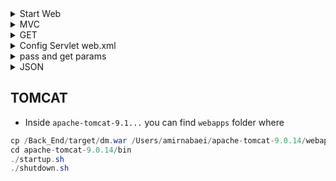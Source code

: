 

<details>
 <summary> Start Web </summary>
	
### Hello World Web 
* JAR [resource](https://jar-download.com/artifacts/com.google.code.gson/gson)
* Follow this [link](https://www.javahelps.com/2015/04/java-web-application-hello-world.html) 
* If error happen to not knowing libraryies you need to import them. In Ecpipse click right on the project then select `properties` -> `Targeted Runtimes` -> `Add Apache version` -> `Select path /Users/amirnabaei/apache-tomcat-9.0.14`
*  `Eclipse` -> `New` -> `Dynamic Web project` -> `ProjectName` -> Check web.xml deployment
#### Set Mysql

* download mysql jar from [here](https://dev.mysql.com/downloads/connector/j/5.1.html)
* copy and paste `mysql-connection-java-bin.jar` file into `lib` folder
* Right click on your `project` and `java Build Path` -> `module path` -> `Add Library` Select JRE System Library click Next Then select JRE from options as per your requirement. Click Finish

* `Web content` is the folder to hold all html/css/js/xml files. META-INF is mehtodology application that Eclipse generate and `WEB-INF` has web information that inside that `lib` contains all `JAR` files to integrate with this app.
* It is safe to create `html` and `css` folders in `webContent` folder 

#### WAR info and setup info
* WAR (Web Archive) is a package that Tomcat understand. Eclipse automatically create WAR and deploy its instance to server. Only Dev environemtn access to eclpise otherwise. 
* Export project as `war` file from Eclipse or run `mvn package` then put this `war` file inside `tomcat-9.2./webapps` in Tomcat, now when server starts this tomcat automatically runs.
* To run tomcat go to `tomcat->bin-> startup.bat`
* from window -> console server -> click on the link to `select tomcat version` -> `select its path` 
* At src -> crate package -> create class // should not produce error otherwise the importing JRE has not complteted
* To run click right project -> `Run as` -> `Run on Server` -> then you see it in configured now it should run

* Alternatively you can use `Maven` or `Gradle` to set up project. 
</details>

<details>
 <summary> MVC  </summary>
 
 * Views- can be JSP or HTML files
 * Controllers- servlet classes get requests and prepare response
 * Model- classes that talk to database
</details>

<details>
     <summary> GET  </summary>
 
 * Http is communication protocol between client and server and has different types 
 ```
 Get gets info from server
 Post processes/post info on server
 Put upload/update a resource 
 HEAD same as get but checks only headers
 OPTIONS helps to know what are possible options to run on target server
 ```
 * In `src` -> create a package `anyname` -> create a java class as
 ```java
 package servicetest;
public class GetTest {

}
 ```
 * `cnt`+ `space` `extends HttpServlet`. Why? It starts with `servlet` interface, downthere we have an abstract class with `GenericServlet`. This interface has all the class to implement our application. `GenericServlet` helps to design protocol(protocl-independent-application class). Also it helps to design `HTTPServlet` by htto-based-application class. 
 * [`Abstract class`](https://www.tutorialspoint.com/java/java_abstraction.htm) it cannot be instantiated, to use an abstract class we need to inherit it from another class. 
 * Now write `doget` and `ctr+space` to produce first get. So everytime it is going to written back into page as
 ```java
 // This is depricated 
 @Override
	protected void doGet(HttpServletRequest req, HttpServletResponse resp) throws ServletException, IOException {
		String htmlResponse = "<html><h3> hi </h3></html>";
		PrintWriter writer = resp.getWriter();
		writer.write(htmlResponse);
	}
// it is prefered controller dispatch views 
        protected void doGet(HttpServletRequest request, HttpServletResponse response) throws ServletException, IOException {
    	        RequestDispatcher view = request.getRequestDispatcher("html/welcome.html"); // it can be json as well 
    	        view.forward(request, response);
    }
 ```
 * `PrintWriter` is an `api` to help you write into api
 * 
 
 </details>
 <details>
     <summary> Config Servlet web.xml  </summary>

*  In order to simply add `web.xml` you need to add below to file as 
```java
<servlet>
     <servlet-name>GetServlet</servlet-name>
     <servlet-class>testService4.PassJson</servlet-class>
  </servlet>
  <servlet-mapping>
     <servlet-name>GetServlet</servlet-name>
     <url-pattern>/test</url-pattern>
  </servlet-mapping>
```
* Above package just define one `route` to a `controller class`. To have another address you need to have same package below it
* Remember: `servlet-class` is the address of `package.funcionName` and in `servlet-mapping` at url address the url you want. 
* Also we can assign configuration via annotaions. On top of a class add
```java
@WebServlet("/getServlet")
public class PassJson extends HttpServlet{
```
</details>
 <details>
     <summary> pass and get params </summary>

* To read a params with name `name` just need `req.getParameter("name");` 
* so at a url like `http://localhost:8080/testService4/test?name=amir` and a class like
```java
protected void doGet(HttpServletRequest req, HttpServletResponse resp) throws ServletException, IOException {
	// TODO Auto-generated method stub
	  String value = req.getParameter("name");
	  String htmlResponse = "<html><h3> hi </h3></html>";
	   	PrintWriter writer = resp.getWriter();
	   	writer.write(htmlResponse+ " "+ value);
}
```
 </details>
 
 <details>
	<summary> JSON </summary>
 
 * Google resource is [here](https://google.github.io/gson/apidocs/index.html?com/google/gson/stream/JsonWriter.html)
 
</details>
 
## TOMCAT
 
* Inside `apache-tomcat-9.1...` you can find `webapps` folder where 
```java
cp /Back_End/target/dm.war /Users/amirnabaei/apache-tomcat-9.0.14/webapps
cd apache-tomcat-9.0.14/bin
./startup.sh
./shutdown.sh
```




